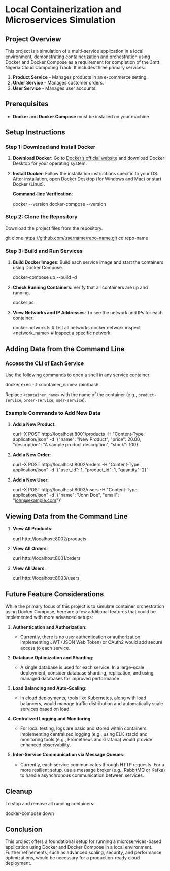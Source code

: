 
# Local Containerization and Microservices Simulation



## Project Overview
This project is a simulation of a multi-service application in a local environment, demonstrating containerization and orchestration using Docker and Docker Compose as a requirement for completion of the 3mtt Nigeria Cloud Computing Track. It includes three primary services:
1. **Product Service** - Manages products in an e-commerce setting.
2. **Order Service** - Manages customer orders.
3. **User Service** - Manages user accounts.

## Prerequisites
- **Docker** and **Docker Compose** must be installed on your machine.

## Setup Instructions

### Step 1: Download and Install Docker
1. **Download Docker**: Go to [Docker’s official website](https://www.docker.com/products/docker-desktop) and download Docker Desktop for your operating system.
2. **Install Docker**: Follow the installation instructions specific to your OS. After installation, open Docker Desktop (for Windows and Mac) or start Docker (Linux).

   **Command-line Verification**:
   
   docker --version
   docker-compose --version


### Step 2: Clone the Repository
Download the project files from the repository.

git clone https://github.com/username/repo-name.git
cd repo-name


### Step 3: Build and Run Services
1. **Build Docker Images**:
   Build each service image and start the containers using Docker Compose.
   
   docker-compose up --build -d
   

2. **Check Running Containers**:
   Verify that all containers are up and running.
   
   docker ps


3. **View Networks and IP Addresses**:
   To see the network and IPs for each container:

   docker network ls               # List all networks
   docker network inspect <network_name>  # Inspect a specific network

## Adding Data from the Command Line

### Access the CLI of Each Service
Use the following commands to open a shell in any service container:

docker exec -it <container_name> /bin/bash

Replace `<container_name>` with the name of the container (e.g., `product-service`, `order-service`, `user-service`).

### Example Commands to Add New Data

1. **Add a New Product**:
   
   curl -X POST http://localhost:8001/products -H "Content-Type: application/json" -d '{"name": "New Product", "price": 20.00, "description": "A sample product description", "stock": 100}'
  

2. **Add a New Order**:
   
   curl -X POST http://localhost:8002/orders -H "Content-Type: application/json" -d '{"user_id": 1, "product_id": 1, "quantity": 2}'
  

3. **Add a New User**:
   
   curl -X POST http://localhost:8003/users -H "Content-Type: application/json" -d '{"name": "John Doe", "email": "john@example.com"}'


## Viewing Data from the Command Line

1. **View All Products**:
   
   curl http://localhost:8002/products
  

2. **View All Orders**:
   
   curl http://localhost:8001/orders
  

3. **View All Users**:
   
   curl http://localhost:8003/users


## Future Feature Considerations

While the primary focus of this project is to simulate container orchestration using Docker Compose, here are a few additional features that could be implemented with more advanced setups:

1. **Authentication and Authorization**:
   - Currently, there is no user authentication or authorization. Implementing JWT (JSON Web Token) or OAuth2 would add secure access to each service.

2. **Database Optimization and Sharding**:
   - A single database is used for each service. In a large-scale deployment, consider database sharding, replication, and using managed databases for improved performance.

3. **Load Balancing and Auto-Scaling**:
   - In cloud deployments, tools like Kubernetes, along with load balancers, would manage traffic distribution and automatically scale services based on load.

4. **Centralized Logging and Monitoring**:
   - For local testing, logs are basic and stored within containers. Implementing centralized logging (e.g., using ELK stack) and monitoring tools (e.g., Prometheus and Grafana) would provide enhanced observability.

5. **Inter-Service Communication via Message Queues**:
   - Currently, each service communicates through HTTP requests. For a more resilient setup, use a message broker (e.g., RabbitMQ or Kafka) to handle asynchronous communication between services.



## Cleanup
To stop and remove all running containers:

docker-compose down

## Conclusion
This project offers a foundational setup for running a microservices-based application using Docker and Docker Compose in a local environment. Further refinements, such as advanced scaling, security, and performance optimizations, would be necessary for a production-ready cloud deployment.

